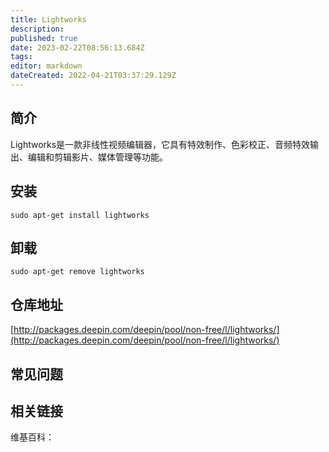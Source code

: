 ```yaml
---
title: Lightworks
description: 
published: true
date: 2023-02-22T08:56:13.684Z
tags: 
editor: markdown
dateCreated: 2022-04-21T03:37:29.129Z
---
```


## 简介

Lightworks是一款非线性视频编辑器，它具有特效制作、色彩校正、音频特效输出、编辑和剪辑影片、媒体管理等功能。

## 安装

`sudo apt-get install lightworks`

## 卸载

`sudo apt-get remove lightworks`

## 仓库地址

[http://packages.deepin.com/deepin/pool/non-free/l/lightworks/](http://packages.deepin.com/deepin/pool/non-free/l/lightworks/)

## 常见问题

## 相关链接

维基百科：
